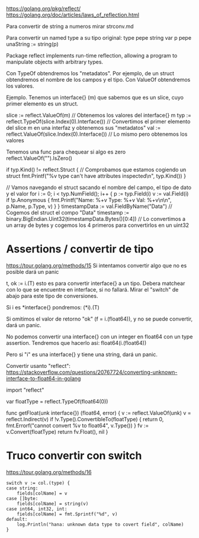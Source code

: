 https://golang.org/pkg/reflect/
https://golang.org/doc/articles/laws_of_reflection.html

Para convertir de string a numeros mirar strconv.md

Para convertir un named type a su tipo original:
  type pepe string
  var p pepe
  unaString := string(p)

Package reflect implements run-time reflection, allowing a program to manipulate objects with arbitrary types. 

Con TypeOf obtendremos los "metadatos". Por ejemplo, de un struct obtendremos el nombre de los campos y el tipo.
Con ValueOf obtendremos los valores.

Ejemplo.
Tenemos un interface{} (m) que sabemos que es un slice, cuyo primer elemento es un struct.

slice := reflect.ValueOf(m) // Obtenemos los valores del interface{} m
typ := reflect.TypeOf(slice.Index(0).Interface()) // Convertimos el primer elemento del slice m en una interfaz y obtenemos sus "metadatos"
val := reflect.ValueOf(slice.Index(0).Interface()) // Lo mismo pero obtenemos los valores

Tenemos una func para chequear si algo es zero
reflect.ValueOf("").IsZero()


if typ.Kind() != reflect.Struct { // Comprobamos que estamos cogiendo un struct
  fmt.Printf("%v type can't have attributes inspected\n", typ.Kind())
}

// Vamos navegando el struct sacando el nombre del campo, el tipo de dato y el valor
for i := 0; i < typ.NumField(); i++ {
  p := typ.Field(i)
  v := val.Field(i)
  if !p.Anonymous {
    fmt.Printf("Name: %+v   Type: %+v   Val: %+v\n\n", p.Name, p.Type, v)
  }
}
timestampData := val.FieldByName("Data") // Cogemos del struct el compo "Data"
timestamp := binary.BigEndian.Uint32(timestampData.Bytes()[0:4]) // Lo convertimos a un array de bytes y cogemos los 4 primeros para convertirlos en un uint32



# Assertions / convertir de tipo
https://tour.golang.org/methods/15
Si intentamos convertir algo que no es posible dará un panic

t, ok := i.(T)
  esto es para convertir interface{} a un tipo. Debera matchear con lo que se encuentre en interface, si no fallará. Mirar el "switch" de abajo para este tipo de conversiones.

Si i es *interface{} pondremos:
(*i).(T)

Si omitimos el valor de retorno "ok" (f = i.(float64)), y no se puede convertir, dará un panic.

No podemos convertir una interface{} con un integer en float64 con un type assertion.
Tendremos que hacerlo asi: float64(i.(float64))

Pero si "i" es una interface{} y tiene una string, dará un panic.


Convertir usanto "reflect":
https://stackoverflow.com/questions/20767724/converting-unknown-interface-to-float64-in-golang

import "reflect"

var floatType = reflect.TypeOf(float64(0))

func getFloat(unk interface{}) (float64, error) {
    v := reflect.ValueOf(unk)
    v = reflect.Indirect(v)
	  if !v.Type().ConvertibleTo(floatType) {
        return 0, fmt.Errorf("cannot convert %v to float64", v.Type())
    }
    fv := v.Convert(floatType)
    return fv.Float(), nil
}


# Truco convertir con switch
https://tour.golang.org/methods/16

	switch v := col.(type) {
	case string:
		fields[colName] = v
	case []byte:
		fields[colName] = string(v)
	case int64, int32, int:
		fields[colName] = fmt.Sprintf("%d", v)
	default:
		log.Println("hana: unknown data type to covert field", colName)
	}
